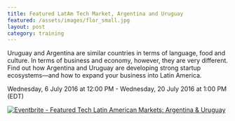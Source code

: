 ```yaml
---
title: Featured LatAm Tech Market, Argentina and Uruguay
featured: /assets/images/flor_small.jpg
layout: post
category: training
---
```


<p>
Uruguay and Argentina are similar countries in terms of language, food and culture. In terms of business and economy, however, they are very different. Find out how Argentina and Uruguay are developing strong startup ecosystems&mdash;and how to expand your business into Latin America.
</p>
<!--more-->
<p>
Wednesday, 6 July 2016 at 12:00 PM - Wednesday, 20 July 2016 at 1:00 PM (EDT)
</p>
<p>
<a href="https://www.eventbrite.ca/e/featured-tech-latin-american-markets-argentina-uruguay-tickets-20708030276?ref=ebtnebregn" target="_blank"><img src="https://www.eventbrite.ca/custombutton?eid=20708030276" alt="Eventbrite - Featured Tech Latin American Markets: Argentina &amp; Uruguay" /></a>
</p>
